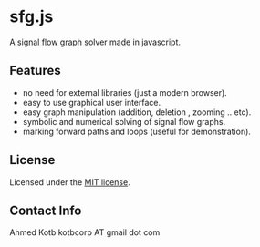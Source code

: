 # sfg.js

A [signal flow graph](http://en.wikipedia.org/wiki/Signal-flow_graph) solver made in javascript.

## Features

* no need for external libraries (just a modern browser).
* easy to use graphical user interface.
* easy graph manipulation (addition, deletion , zooming .. etc).
* symbolic and numerical solving of signal flow graphs.
* marking forward paths and loops (useful for demonstration).

## License

Licensed under the [MIT license](http://en.wikipedia.org/wiki/MIT_License).

## Contact Info

Ahmed Kotb
kotbcorp AT gmail dot com
